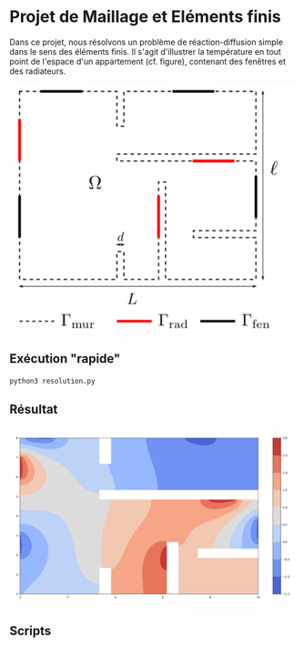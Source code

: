 # Projet de Maillage et Eléments finis

Dans ce projet, nous résolvons un problème de réaction-diffusion simple dans le sens des éléments finis.
Il s'agit d'illustrer la température en tout point de l'espace d'un appartement (cf. figure), contenant des fenêtres et des radiateurs.

![appartement][appartement]



## Exécution "rapide"
`python3 resolution.py`

## Résultat
![temp][temperature]

## Scripts


[appartement]: https://github.com/marconaguib/projet_mef/blob/master/appart.png "Joli appartement"
[temperature]: https://github.com/marconaguib/projet_mef/blob/master/temp.png "Température calculée en tout point"
